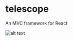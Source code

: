 # telescope
An MVC framework for React

![alt text](https://storage.googleapis.com/idiosync-web-images/telescope/telescope.png "Telescope")

